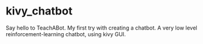 # kivy_chatbot

Say hello to TeachABot.
My first try with creating a chatbot.
A very low level reinforcement-learning chatbot, using kivy GUI.
